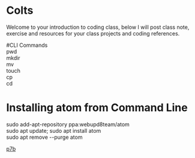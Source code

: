 # Colts

Welcome to your introduction to coding class, below I will post class note, exercise and resources for your class projects and coding references.

#CLI Commands <br>
pwd <br>
mkdir <br>
mv <br>
touch <br>
cp <br>
cd <br>

# Installing atom from Command Line <br>

sudo add-apt-repository ppa:webupd8team/atom <br>
sudo apt update; sudo apt install atom <br>
sudo apt remove --purge atom <br>







[p7b](https://drive.google.com/file/d/1miPCvs1dQfhQHhCgJljSvemPFn3RY1QE/view?usp=sharing)
